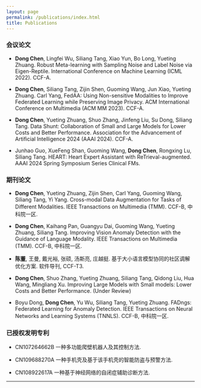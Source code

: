 ```yaml
---
layout: page
permalink: /publications/index.html
title: Publications
---
```


### 会议论文

- **Dong Chen**, Lingfei Wu, Siliang Tang, Xiao Yun, Bo Long, Yueting Zhuang. Robust Meta-learning with Sampling Noise and Label Noise via Eigen-Reptile. International Conference on Machine Learning (ICML 2022). CCF-A.

-  **Dong Chen**, Siliang Tang, Zijin Shen, Guoming Wang, Jun Xiao, Yueting Zhuang. Carl Yang, FedAA: Using Non-sensitive Modalities to Improve Federated Learning while Preserving Image Privacy. ACM International Conference on Multimedia (ACM MM 2023). CCF-A.

- **Dong Chen**, Yueting Zhuang, Shuo Zhang, Jinfeng Liu, Su Dong, Siliang Tang. Data Shunt: Collaboration of Small and Large Models for Lower Costs and Better Performance. Association for the Advancement of Artificial Intelligence 2024 (AAAI 2024). CCF-A.

- Junhao Guo, XueFeng Shan, Guoming Wang, **Dong Chen**, Rongxing Lu, Siliang Tang. HEART: Heart Expert Assistant with ReTrieval-augmented. AAAI 2024 Spring Symposium Series Clinical FMs.
  <br>

### 期刊论文
- **Dong Chen**, Yueting Zhuang, Zijin Shen, Carl Yang, Guoming Wang, Siliang Tang, Yi Yang. Cross-modal Data Augmentation for Tasks of Different Modalities. IEEE Transactions on Multimedia (TMM). CCF-B, 中科院一区.

- **Dong Chen**, Kaihang Pan, Guangyu Dai, Guoming Wang, Yueting Zhuang, Siliang Tang. Improving Vision Anomaly Detection with the Guidance of Language Modality. IEEE Transactions on Multimedia (TMM). CCF-B, 中科院一区.

- **陈董**, 王曼, 戴光裕, 张硕, 汤斯亮, 庄越挺. 基于大小语言模型协同的社区调解优化方案. 软件导刊, CCF-T3.

- **Dong Chen**, Shuo Zhang, Yueting Zhuang, Siliang Tang, Qidong Liu, Hua Wang, Mingliang Xu. Improving Large Models with Small models: Lower Costs and Better Performance. (Under Review)

- Boyu Dong, **Dong Chen**, Yu Wu, Siliang Tang, Yueting Zhuang. FADngs: Federated Learning for Anomaly Detection. IEEE Transactions on Neural Networks and Learning Systems (TNNLS). CCF-B, 中科院一区.
  <br>

### 已授权发明专利
- CN107264662B 一种多功能爬壁机器人及其控制方法.

- CN109688270A 一种手机壳及基于该手机壳的智能防盗与预警方法.

- CN108922617A 一种基于神经网络的自闭症辅助诊断方法.

---



